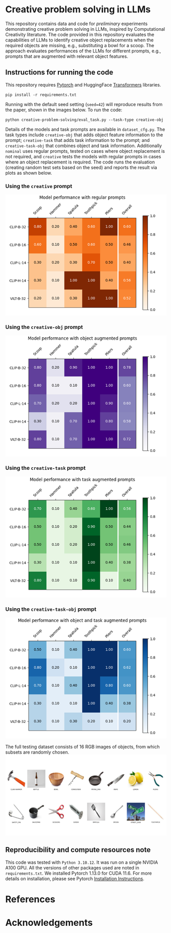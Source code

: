 # Creative problem solving in LLMs
This repository contains data and code for _preliminary_ experiments demonstrating creative problem solving in LLMs, inspired by Computational Creativity literature. The code provided in this repository evaluates the capabilities of LLMs to identify creative object replacements when the required objects are missing, e.g., substituting a bowl for a scoop. The approach evaluates performances of the LLMs for different prompts, e.g., prompts that are augmented with relevant object features.

## Instructions for running the code
This repository requires [Pytorch](https://github.com/pytorch/pytorch) and HuggingFace [Transformers](https://github.com/huggingface/transformers) libraries. 
```
pip install -r requirements.txt
```

Running with the default seed setting (`seed=42`) will reproduce results from the paper, shown in the images below. To run the code:
```
python creative-problem-solving/eval_task.py --task-type creative-obj
```
Details of the models and task prompts are available in `dataset_cfg.py`. The task types include `creative-obj` that adds object feature information to the prompt; `creative-task` that adds task information to the prompt; and `creative-task-obj` that combines object and task information. Additionally `nominal` uses regular prompts, tested on cases where object replacement is not required, and `creative` tests the models with regular prompts in cases where an object replacement is required. The code runs the evaluation (creating random test sets based on the seed) and reports the result via plots as shown below.

### Using the `creative` prompt
![alt text](assets/Viz_creative.png "")

### Using the `creative-obj` prompt
![alt text](assets/Viz_creative-obj.png "")

### Using the `creative-task` prompt
![alt text](assets/Viz_creative-task.png "")

### Using the `creative-task-obj` prompt
![alt text](assets/Viz_creative-task-obj.png "")

The full testing dataset consists of 16 RGB images of objects, from which subsets are randomly chosen.
![alt text](assets/artificial-dataset.png "")

## Reproducibility and compute resources note
This code was tested with `Python 3.10.12`. It was run on a single NVIDIA A100 GPU. All the versions of other packages used are noted in `requirements.txt`. We installed Pytorch 1.13.0 for CUDA 11.6. For more details on installation, please see Pytorch [Installation Instructions](https://pytorch.org/get-started/locally/).

# References

# Acknowledgements
